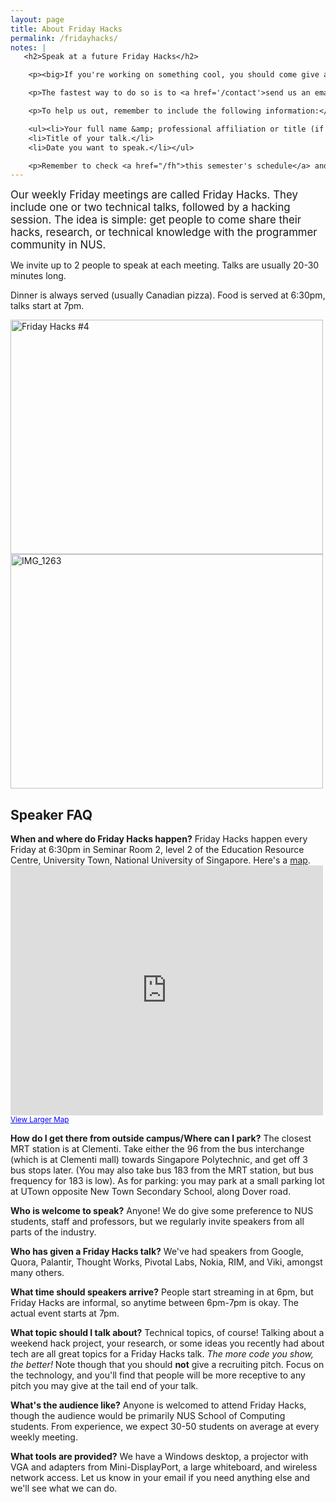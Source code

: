 ```yaml
---
layout: page
title: About Friday Hacks
permalink: /fridayhacks/
notes: |
   <h2>Speak at a future Friday Hacks</h2>

    <p><big>If you're working on something cool, you should come give a talk!</big></p>

    <p>The fastest way to do so is to <a href='/contact'>send us an email</a>.</p>

    <p>To help us out, remember to include the following information:</p>

    <ul><li>Your full name &amp; professional affiliation or title (if you have one)</li>
    <li>Title of your talk.</li>
    <li>Date you want to speak.</li></ul>

    <p>Remember to check <a href="/fh">this semester's schedule</a> and pick an available slot.</p>     
---
```

<big>Our weekly Friday meetings are called Friday Hacks. They include one or two technical talks, followed by a hacking session. The idea is simple: get people to come share their hacks, research, or technical knowledge with the programmer community in NUS.</big>

We invite up to 2 people to speak at each meeting. Talks are usually 20-30 minutes long.

Dinner is always served (usually Canadian pizza). Food is served at 6:30pm, talks start at 7pm.

<img src="http://farm7.static.flickr.com/6060/6213498348_421755d52b.jpg" alt="Friday Hacks #4" width="500" height="375" /><img src="http://farm7.static.flickr.com/6188/6131470651_613b675a79.jpg" alt="IMG_1263" width="500" height="375" />
<h2>Speaker FAQ</h2>
<strong>When and where do Friday Hacks happen?</strong>
Friday Hacks happen every Friday at 6:30pm in Seminar Room 2, level 2 of the Education Resource Centre, University Town, National University of Singapore. Here's a <a href="/res/2011/12/fridayhacksmap.gif">map</a>.

<iframe width="500" height="400" frameborder="0" scrolling="no" marginheight="0" marginwidth="0" src="https://maps.google.com/maps?f=q&amp;source=s_q&amp;hl=en&amp;geocode=&amp;q=education+resource+centre&amp;aq=&amp;sll=1.305672,103.772687&amp;sspn=0.002912,0.004823&amp;ie=UTF8&amp;hq=education+resource+centre&amp;hnear=&amp;t=m&amp;cid=13777841204977805871&amp;ll=1.315583,103.776083&amp;spn=0.034323,0.04283&amp;z=14&amp;iwloc=A&amp;output=embed"></iframe><br /><small><a href="https://maps.google.com/maps?f=q&amp;source=embed&amp;hl=en&amp;geocode=&amp;q=education+resource+centre&amp;aq=&amp;sll=1.305672,103.772687&amp;sspn=0.002912,0.004823&amp;ie=UTF8&amp;hq=education+resource+centre&amp;hnear=&amp;t=m&amp;cid=13777841204977805871&amp;ll=1.315583,103.776083&amp;spn=0.034323,0.04283&amp;z=14&amp;iwloc=A" style="color:#0000FF;text-align:left">View Larger Map</a></small>

<strong>How do I get there from outside campus/Where can I park?</strong>
The closest MRT station is at Clementi. Take either the 96 from the bus interchange (which is at Clementi mall) towards Singapore Polytechnic, and get off 3 bus stops later. (You may also take bus 183 from the MRT station, but bus frequency for 183 is low). As for parking: you may park at a small parking lot at UTown opposite New Town Secondary School, along Dover road.

<strong>Who is welcome to speak?</strong>
Anyone! We do give some preference to NUS students, staff and professors, but we regularly invite speakers from all parts of the industry.

<strong>Who has given a Friday Hacks talk?</strong>
We've had speakers from Google, Quora, Palantir, Thought Works, Pivotal Labs, Nokia, RIM,  and Viki, amongst many others.

<strong>What time should speakers arrive?</strong>
People start streaming in at 6pm, but Friday Hacks are informal, so anytime between 6pm-7pm is okay. The actual event starts at 7pm.

<strong>What topic should I talk about?</strong>
Technical topics, of course! Talking about a weekend hack project, your research, or some ideas you recently had about tech are all great topics for a Friday Hacks talk. <em>The more code you show, the better!</em> Note though that you should <strong>not</strong> give a recruiting pitch. Focus on the technology, and you'll find that people will be more receptive to any pitch you may give at the tail end of your talk.

<strong>What's the audience like?</strong>
Anyone is welcomed to attend Friday Hacks, though the audience would be primarily NUS School of Computing students. From experience, we expect 30-50 students on average at every weekly meeting.

<strong>What tools are provided?</strong>
We have a Windows desktop, a projector with VGA and adapters from Mini-DisplayPort, a large whiteboard, and wireless network access. Let us know in your email if you need anything else and we'll see what we can do.

&nbsp;
